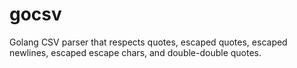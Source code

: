 # gocsv
Golang CSV parser that respects quotes, escaped quotes, escaped newlines, escaped escape chars, and double-double quotes.

